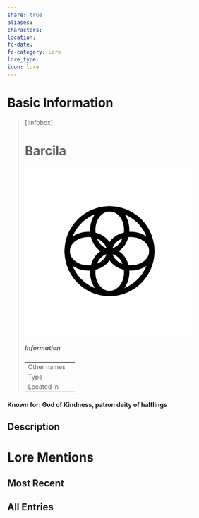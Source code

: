 ```yaml
---
share: true
aliases: 
characters: 
location: 
fc-date: 
fc-category: Lore
lore_type: 
icon: lore
---
```

# Basic Information
> [!infobox]
> # Barcila
> ![cover hsmall](../../zzz_attachments/Barcila.png)
> ##### Information
> |   |  |
> | ---- | ---- |
> | Other names | |
> | Type||
> | Located in | |
#### Known for: God of Kindness, patron deity of halflings
## Description
# Lore Mentions
## Most Recent

## All Entries
